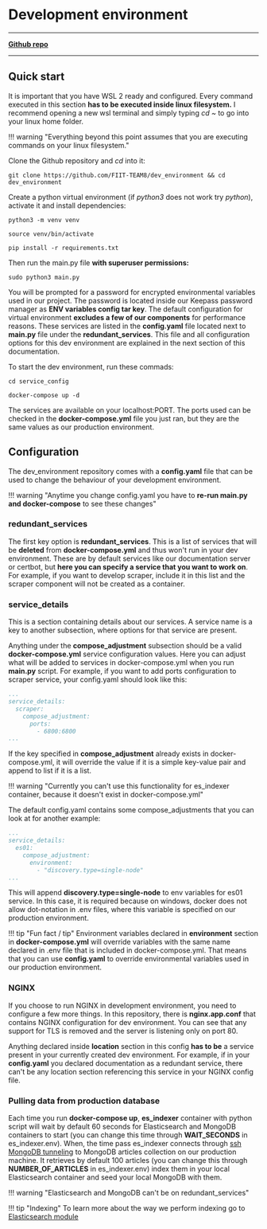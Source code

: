 # Development environment
---
[**Github repo**](https://github.com/FIIT-TEAM8/dev_environment)

---

## Quick start
It is important that you have WSL 2 ready and configured. Every command executed in this section **has to be executed inside linux filesystem.** I recommend opening a new wsl terminal and simply typing _cd ~_ to go into your linux home folder.

!!! warning "Everything beyond this point assumes that you are executing commands on your linux filesystem."

Clone the Github repository and _cd_ into it:
```
git clone https://github.com/FIIT-TEAM8/dev_environment && cd dev_environment
```
Create a python virtual environment (if _python3_ does not work try _python_), activate it and install dependencies:
```
python3 -m venv venv
```
```
source venv/bin/activate
```
```
pip install -r requirements.txt
```
Then run the main.py file **with superuser permissions:**
```
sudo python3 main.py
```
You will be prompted for a password for encrypted environmental variables used in our project. The password is located inside our Keepass password manager as **ENV variables config tar key**. The default configuration for virtual environment **excludes a few of our components** for performance reasons. These services are listed in the **config.yaml** file located next to **main.py** file under the **redundant_services**. This file and all configuration options for this dev environment are explained in the next section of this documentation.

To start the dev environment, run these commads:
```
cd service_config
```
```
docker-compose up -d
```
The services are available on your localhost:PORT. The ports used can be checked in the **docker-compose.yml** file you just ran, but they are the same values as our production environment.
  
## Configuration
The dev_environment repository comes with a **config.yaml** file that can be used to change the behaviour of your development environment. 


!!! warning "Anytime you change config.yaml you have to **re-run main.py and docker-compose** to see these changes"

### redundant_services
The first key option is **redundant_services**. This is a list of services that will be **deleted** from **docker-compose.yml** and thus won't run in your dev environment. These are by default services like our documentation server or certbot, but **here you can specify a service that you want to work on**. For example, if you want to develop scraper, include it in this list and the scraper component will not be created as a container.

### service_details
This is a section containing details about our services. A service name is a key to another subsection, where options for that service are present.


Anything under the **compose_adjustment** subsection should be a valid **docker-compose.yml** service configuration values. Here you can adjust what will be added to services in docker-compose.yml when you run **main.py** script. For example, if you want to add ports configuration to scraper service, your config.yaml should look like this:

```yaml
...
service_details:
  scraper:
    compose_adjustment:
      ports:
        - 6800:6800 
...
```
If the key specified in **compose_adjustment** already exists in docker-compose.yml, it will override the value if it is a simple key-value pair and append to list if it is a list.

!!! warning "Currently you can't use this functionality for es_indexer container, because it doesn't exist in docker-compose.yml"

The default config.yaml contains some compose_adjustments that you can look at for another example:
```yaml
...
service_details:
  es01:
    compose_adjustment:
      environment:
        - "discovery.type=single-node"
...
```
This will append **discovery.type=single-node** to env variables for es01 service. In this case, it is required because on windows, docker does not allow dot-notation in .env files, where this variable is specified on our production environment. 

!!! tip "Fun fact / tip"
    Environment variables declared in **environment** section in **docker-compose.yml** will override variables with the same name declared in .env file that is included in docker-compose.yml. That means that you can use **config.yaml** to override environmental variables used in our production environment.
    
### NGINX
If you choose to run NGINX in development environment, you need to configure a few more things. In this repository, there is **nginx.app.conf** that contains NGINX configuration for dev environment. You can see that any support for TLS is removed and the server is listening only on port 80.

Anything declared inside **location** section in this config **has to be** a service present in your currently created dev environment. For example, if in your **config.yaml** you declared documentation as a redundant service, there can't be any location section referencing this service in your NGINX config file.

### Pulling data from production database
Each time you run **docker-compose up**, **es_indexer** container with python script will wait by default 60 seconds for Elasticsearch and MongoDB containers to start (you can change this time through **WAIT_SECONDS** in es_indexer.env).
When, the time pass es_indexer connects through [ssh MongoDB tunneling](https://stackoverflow.com/questions/56239184/python-script-to-connect-to-remote-mongodb-using-ssh-tunnel-and-pymongo-client-i) to MongoDB articles collection on our production machine. It retrieves by default 100 articles (you can change this through **NUMBER_OF_ARTICLES** in es_indexer.env)
index them in your local Elasticsearch container and seed your local MongoDB with them.

!!! warning "Elasticsearch and MongoDB can't be on redundant_services"

!!! tip "Indexing"
    To learn more about the way we perform indexing go to [Elasticsearch module](https://team08-21.studenti.fiit.stuba.sk/docu/modules/elasticsearch/)
